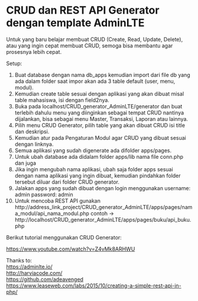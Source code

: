 # CRUD dan REST API Generator dengan template AdminLTE
Untuk yang baru belajar membuat CRUD (Create, Read, Update, Delete), atau yang ingin cepat membuat CRUD, semoga bisa membantu agar prosesnya lebih cepat.

Setup:
1. Buat database dengan nama db_apps kemudian import dari file db yang ada dalam folder saat impor akan ada 3 table default (user, menu, modul).<br/>
2. Kemudian create table sesuai dengan aplikasi yang akan dibuat misal table mahasiswa, isi dengan field2nya.<br/>
3. Buka pada localhost/CRUD_generator_AdminLTE/generator dan buat terlebih dahulu menu yang diinginkan sebagai tempat CRUD nantinya dijalankan, bisa sebagai menu Master, Transaksi, Laporan atau lainnya.<br/>
4. Pilih menu CRUD Generator, pilih table yang akan dibuat CRUD isi title dan deskripsi.<br/>
5. Kemudian atur pada Pengaturan Modul agar CRUD yang dibuat sesuai dengan linknya.<br/>
6. Semua aplikasi yang sudah digenerate ada difolder apps/pages.<br/>
7. Untuk ubah database ada didalam folder apps/lib nama file conn.php dan juga  <br/>
8. Jika ingin mengubah nama aplikasi, ubah saja folder apps sesuai dengan nama aplikasi yang ingin dibuat, kemudian pindahkan folder tersebut diluar dari folder CRUD generator.<br/>
9. Jalakan apps yang sudah dibuat dengan login menggunakan username: admin password: admin<br/>
10. Untuk mencoba REST API gunakan http://address_link_project/CRUD_generator_AdminLTE/apps/pages/nama_modul/api_nama_modul.php contoh -> http://localhost/CRUD_generator_AdminLTE/apps/pages/buku/api_buku.php<br/>

Berikut tutorial menggunakan CRUD Generator:

https://www.youtube.com/watch?v=Z4vMk8ARHWU

Thanks to: <br/>
https://adminlte.io/ <br/>
http://harviacode.com/ <br/>
https://github.com/adeavenged <br/>
https://www.leaseweb.com/labs/2015/10/creating-a-simple-rest-api-in-php/
